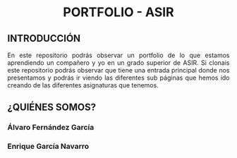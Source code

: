 # <h1 align="center"><strong>PORTFOLIO - ASIR</strong></h1>

## <h2 align="left"><strong>INTRODUCCIÓN</strong></h2>
<p align="justify">
    En este repositorio podrás observar un portfolio de lo que estamos aprendiendo un compañero y yo en un grado superior de ASIR.  
    Si clonais este repositorio podrás observar que tiene una entrada principal donde nos presentamos y podrás ir viendo las diferentes sub páginas que hemos ido creando de las diferentes asignaturas que tenemos.
</p>

## <h2 align="left"><strong>¿QUIÉNES SOMOS?</strong></h2>

### <h3 align="left"><strong>Álvaro Fernández García</strong></h3>

### <h3 align="left"><strong>Enrique García Navarro</strong></h3>
